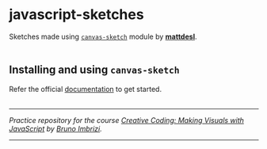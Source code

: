 # javascript-sketches
Sketches made using [`canvas-sketch`](https://github.com/mattdesl/canvas-sketch) module by [**mattdesl**](https://www.mattdesl.com/).
<br><br>

## Installing and using `canvas-sketch`
Refer the official [documentation]() to get started.
<br><br>
___

_Practice repository for the course [Creative Coding: Making Visuals with JavaScript](https://www.domestika.org/en/courses/2729-creative-coding-making-visuals-with-javascript/course) by [Bruno Imbrizi](https://www.brunoimbrizi.com/)._

___
